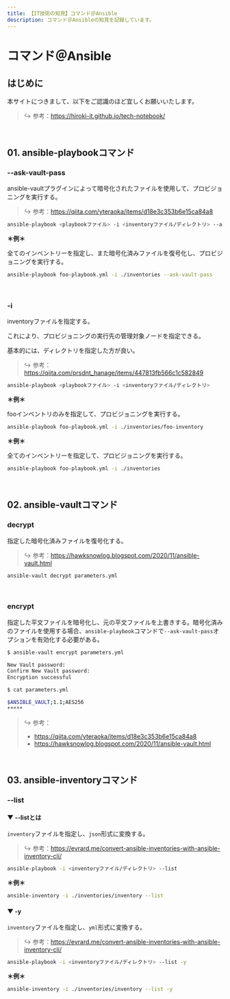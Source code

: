 ```yaml
---
title: 【IT技術の知見】コマンド＠Ansible
description: コマンド＠Ansibleの知見を記録しています。
---
```


# コマンド＠Ansible

## はじめに

本サイトにつきまして、以下をご認識のほど宜しくお願いいたします。

> ↪️ 参考：<https://hiroki-it.github.io/tech-notebook/>

<br>

## 01. ansible-playbookコマンド

### --ask-vault-pass

ansible-vaultプラグインによって暗号化されたファイルを使用して、プロビジョニングを実行する。

> ↪️ 参考：<https://qiita.com/yteraoka/items/d18e3c353b6e15ca84a8>

```bash
ansible-playbook <playbookファイル> -i <inventoryファイル/ディレクトリ> --ask-vault-pass
```

**＊例＊**

全てのインベントリーを指定し、また暗号化済みファイルを復号化し、プロビジョニングを実行する。

```bash
ansible-playbook foo-playbook.yml -i ./inventories --ask-vault-pass
```

<br>

### -i

inventoryファイルを指定する。

これにより、プロビジョニングの実行先の管理対象ノードを指定できる。

基本的には、ディレクトリを指定した方が良い。

> ↪️ 参考：<https://qiita.com/prsdnt_hanage/items/447813fb566c1c582849>

```bash
ansible-playbook <playbookファイル> -i <inventoryファイル/ディレクトリ>
```

**＊例＊**

fooインベントリのみを指定して、プロビジョニングを実行する。

```bash
ansible-playbook foo-playbook.yml -i ./inventories/foo-inventory
```

**＊例＊**

全てのインベントリーを指定して、プロビジョニングを実行する。

```bash
ansible-playbook foo-playbook.yml -i ./inventories
```

<br>

## 02. ansible-vaultコマンド

### decrypt

指定した暗号化済みファイルを復号化する。

> ↪️ 参考：<https://hawksnowlog.blogspot.com/2020/11/ansible-vault.html>

```bash
ansible-vault decrypt parameters.yml
```

<br>

### encrypt

指定した平文ファイルを暗号化し、元の平文ファイルを上書きする。暗号化済みのファイルを使用する場合、`ansible-playbook`コマンドで`--ask-vault-pass`オプションを有効化する必要がある。

```bash
$ ansible-vault encrypt parameters.yml

New Vault password:
Confirm New Vault password:
Encryption successful
```

```bash
$ cat parameters.yml

$ANSIBLE_VAULT;1.1;AES256
*****
```

> ↪️ 参考：
>
> - <https://qiita.com/yteraoka/items/d18e3c353b6e15ca84a8>
> - <https://hawksnowlog.blogspot.com/2020/11/ansible-vault.html>

<br>

## 03. ansible-inventoryコマンド

### --list

#### ▼ --listとは

`inventory`ファイルを指定し、`json`形式に変換する。

> ↪️ 参考：<https://evrard.me/convert-ansible-inventories-with-ansible-inventory-cli/>

```bash
ansible-playbook -i <inventoryファイル/ディレクトリ> --list
```

**＊例＊**

```bash
ansible-inventory -i ./inventories/inventory --list
```

#### ▼ -y

`inventory`ファイルを指定し、`yml`形式に変換する。

> ↪️ 参考：<https://evrard.me/convert-ansible-inventories-with-ansible-inventory-cli/>

```bash
ansible-playbook -i <inventoryファイル/ディレクトリ> --list -y
```

**＊例＊**

```bash
ansible-inventory -i ./inventories/inventory --list -y
```

<br>
